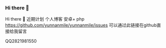 ### Hi there 👋

<!--
**wscoding/wscoding** is a ✨ _special_ ✨ repository because its `README.md` (this file) appears on your GitHub profile.

Here are some ideas to get you started:

- 🔭 I’m currently working on ...
- 🌱 I’m currently learning ...
- 👯 I’m looking to collaborate on ...
- 🤔 I’m looking for help with ...
- 💬 Ask me about ...
- 📫 How to reach me: ...
- 😄 Pronouns: ...
- ⚡ Fun fact: ...
-->
Hi there 👋
近期计划 个人博客 安卓+ php 
https://github.com/yunnanmile/yunnanmile/issues 可以通过此链接在github直接给我留言

QQ2821981550

